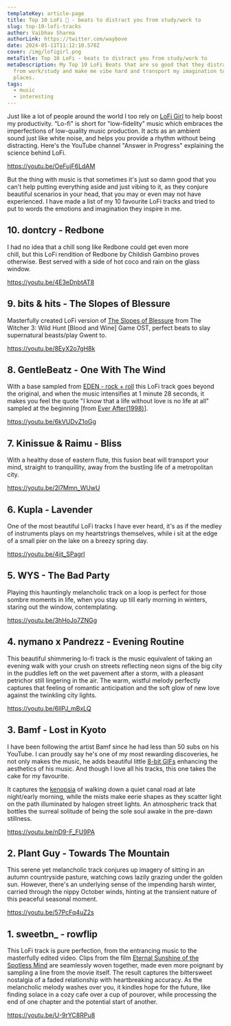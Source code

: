```yaml
---
templateKey: article-page
title: Top 10 LoFi 🌌 - beats to distract you from study/work to
slug: top-10-lofi-tracks
author: Vaibhav Sharma
authorLink: https://twitter.com/waybove
date: 2024-05-11T11:12:10.578Z
cover: /img/lofigirl.png
metaTitle: Top 10 LoFi - beats to distract you from study/work to
metaDescription: My Top 10 LoFi Beats that are so good that they distract me
  from work/study and make me vibe hard and transport my imagination to far off
  places.
tags:
  - music
  - interesting
---
```

Just like a lot of people around the world I too rely on [LoFi Girl](https://www.youtube.com/@LofiGirl) to help boost my productivity. “Lo-fi" is short for "low-fidelity" music which embraces the imperfections of low-quality music production. It acts as an ambient sound just like white noise, and helps you provide a rhythm without being distracting. Here's the YouTube channel "Answer in Progress" explaining the science behind LoFi.

https://youtu.be/OeFujF6LdAM

But the thing with music is that sometimes it's just so damn good that you can't help putting everything aside and just vibing to it, as they conjure beautiful scenarios in your head, that you may or even may not have experienced. I have made a list of my 10 favourite LoFi tracks and tried to put to words the emotions and imagination they inspire in me.

## 10. dontcry - Redbone

I had no idea that a chill song like Redbone could get even more chill, but this LoFi rendition of Redbone by Childish Gambino proves otherwise. Best served with a side of hot coco and rain on the glass window.

https://youtu.be/4E3eDnbtAT8

## 9. bits & hits - The Slopes of Blessure

Masterfully created LoFi version of [The Slopes of Blessure](https://www.youtube.com/watch?v=824CHpd7Ax8) from The Witcher 3: Wild Hunt \[Blood and Wine] Game OST, perfect beats to slay supernatural beasts/play Gwent to.

https://youtu.be/8EyX2o7gH8k

## 8. GentleBeatz - One With The Wind

With a base sampled from [EDEN - rock + roll](https://youtu.be/geZ_5Ri7ANg) this LoFi track goes beyond the original, and when the music intensifies at 1 minute 28 seconds, it makes you feel the quote "I know that a life without love is no life at all" sampled at the beginning [from [Ever After(1998)](https://en.wikipedia.org/wiki/Ever_After)].

https://youtu.be/6kVUDvZ1oGg

## 7. Kinissue & Raimu - Bliss

With a healthy dose of eastern flute, this fusion beat will transport your mind, straight to tranquillity, away from the bustling life of a metropolitan city.

https://youtu.be/2l7Mmn_WUwU

## 6. Kupla - Lavender

One of the most beautiful LoFi tracks I have ever heard, it's as if the medley of instruments plays on my heartstrings themselves, while i sit at the edge of a small pier on the lake on a breezy spring day.

https://youtu.be/4jit_SPagrI

## 5.  WYS - The Bad Party

Playing this hauntingly melancholic track on a loop is perfect for those sombre moments in life, when you stay up till early morning in winters, staring out the window, contemplating.

https://youtu.be/3hHoJo7ZNGg

## 4. nymano x Pandrezz - Evening Routine

This beautiful shimmering lo-fi track is the music equivalent of taking an evening walk with your crush on streets reflecting neon signs of the big city in the puddles left on the wet pavement after a storm, with a pleasant petrichor still lingering in the air. The warm, wistful melody perfectly captures that feeling of romantic anticipation and the soft glow of new love against the twinkling city lights.

https://youtu.be/6IlPJ_mBxLQ

## 3. Bamf - Lost in Kyoto

I have been following the artist Bamf since he had less than 50 subs on his YouTube. I can proudly say he's one of my most rewarding discoveries, he not only makes the music, he adds beautiful little [8-bit GIFs](https://waneella.tumblr.com) enhancing the aesthetics of his music. And though I love all his tracks, this one takes the cake for my favourite. 

It captures the [kenopsia](https://www.dictionaryofobscuresorrows.com/post/27720773573/kenopsia) of walking down a quiet canal road at late night/early morning, while the mists make eerie shapes as they scatter light on the path illuminated by halogen street lights. An atmospheric track that bottles the surreal solitude of being the sole soul awake in the pre-dawn stillness.

https://youtu.be/nD9-F_FU9PA

## 2. Plant Guy - Towards The Mountain

This serene yet melancholic track conjures up imagery of sitting in an autumn countryside pasture, watching cows lazily grazing under the golden sun. However, there's an underlying sense of the impending harsh winter, carried through the nippy October winds, hinting at the transient nature of this peaceful seasonal moment.

https://youtu.be/57PcFq4uZ2s

## 1. sweetbn_ - rowflip

This LoFi track is pure perfection, from the entrancing music to the masterfully edited video. Clips from the film [Eternal Sunshine of the Spotless Mind](https://en.wikipedia.org/wiki/Eternal_Sunshine_of_the_Spotless_Mind) are seamlessly woven together, made even more poignant by sampling a line from the movie itself. The result captures the bittersweet nostalgia of a faded relationship with heartbreaking accuracy. As the melancholic melody washes over you, it kindles hope for the future, like finding solace in a cozy cafe over a cup of pourover, while processing the end of one chapter and the potential start of another.

https://youtu.be/U-9rYC8RPu8